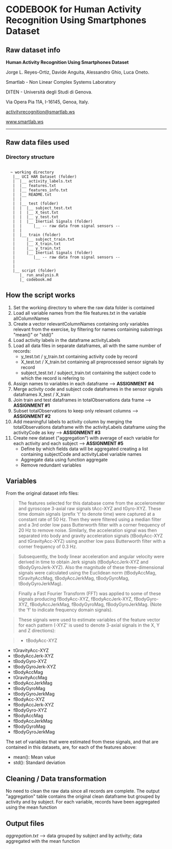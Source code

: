 # CODEBOOK for Human Activity Recognition Using Smartphones Dataset

## Raw dataset info

**Human Activity Recognition Using Smartphones Dataset**

Jorge L. Reyes-Ortiz, Davide Anguita, Alessandro Ghio, Luca Oneto.

Smartlab - Non Linear Complex Systems Laboratory

DITEN - Università degli Studi di Genova.

Via Opera Pia 11A, I-16145, Genoa, Italy.

activityrecognition@smartlab.ws

www.smartlab.ws

--------------------------------------------------------------------
## Raw data files used

### Directory structure

<pre><code>
  ~ working directory
   |__ UCI HAR Dataset (folder)
   |  |__ activity_labels.txt
   |  |__ features.txt
   |  |__ features_info.txt
   |  |__ README.txt
   |  |  
   |  |__ test (folder)
   |  |  |__ subject_test.txt
   |  |  |__ X_test.txt
   |  |  |__ y_test.txt
   |  |  |__ Inertial Signals (folder)
   |  |     |__ -- raw data from signal sensors --
   |  |
   |  |__ train (folder)
   |     |__ subject_train.txt
   |     |__ X_train.txt
   |     |__ y_train.txt
   |     |__ Inertial Signals (folder)
   |        |__ -- raw data from signal sensors --
   |   
   |
   |__ script (folder)
      |_ run_analysis.R
      |_ codebook.md
</code></pre>

## How the script works

1. Set the working directory to where the raw data folder is contained
2. Load all variable names from the file features.txt in the variable allColumnNames
3. Create a vector relevantColumnNames containing only variables relevant from the exercise, by filtering for names containing substrings "mean()" or "std()"
4. Load activity labels in the dataframe activityLabels
5. Load all data files in separate dataframes, all with the same number of records:
    * y_test.txt / y_train.txt containing activity code by record
    * X_test.txt / X_train.txt containing all preprocessed sensor signals by record
    * subject_test.txt / subject_train.txt containing the subject code to which the record is refering to
6. Assign names to variables in each dataframe  -->  **ASSIGNMENT #4**
7. Merge activity code and subject code dataframes in the sensor signals dataframes X_test / X_train
8. Join train and test dataframes in totalObservations data frame  -->  **ASSIGNMENT #1**
9. Subset totalObservations to keep only relevant columns  -->  **ASSIGNMENT #2**
10. Add meaningful labels to activity column by merging the totalObservations dataframe with the activityLabels dataframe using the activityCode as key -->  **ASSIGNMENT #3**
11. Create new dataset ("aggregation") with average of each variable for each activity and each subject -->  **ASSIGNMENT #5**
    * Define by which fields data will be aggregated creating a list containing subjectCode and activityLabel variable names
    * Aggregate data using function aggregate
    * Remove redundant variables

## Variables

From the original dataset info files:
> The features selected for this database come from the accelerometer and gyroscope 3-axial raw signals tAcc-XYZ and tGyro-XYZ. These time domain signals (prefix 't' to denote time) were captured at a constant rate of 50 Hz. Then they were filtered using a median filter and a 3rd order low pass Butterworth filter with a corner frequency of 20 Hz to remove noise. Similarly, the acceleration signal was then separated into body and gravity acceleration signals (tBodyAcc-XYZ and tGravityAcc-XYZ) using another low pass Butterworth filter with a corner frequency of 0.3 Hz. 

> Subsequently, the body linear acceleration and angular velocity were derived in time to obtain Jerk signals (tBodyAccJerk-XYZ and tBodyGyroJerk-XYZ). Also the magnitude of these three-dimensional signals were calculated using the Euclidean norm (tBodyAccMag, tGravityAccMag, tBodyAccJerkMag, tBodyGyroMag, tBodyGyroJerkMag). 

> Finally a Fast Fourier Transform (FFT) was applied to some of these signals producing fBodyAcc-XYZ, fBodyAccJerk-XYZ, fBodyGyro-XYZ, fBodyAccJerkMag, fBodyGyroMag, fBodyGyroJerkMag. (Note the 'f' to indicate frequency domain signals). 

> These signals were used to estimate variables of the feature vector for each pattern (-XYZ' is used to denote 3-axial signals in the X, Y and Z directions):

> * tBodyAcc-XYZ
* tGravityAcc-XYZ
* tBodyAccJerk-XYZ
* tBodyGyro-XYZ
* tBodyGyroJerk-XYZ
* tBodyAccMag
* tGravityAccMag
* tBodyAccJerkMag
* tBodyGyroMag
* tBodyGyroJerkMag
* fBodyAcc-XYZ
* fBodyAccJerk-XYZ
* fBodyGyro-XYZ
* fBodyAccMag
* fBodyAccJerkMag
* fBodyGyroMag
* fBodyGyroJerkMag

The set of variables that were estimated from these signals, and that are contained in this datasets, are, for each of the features above: 

* mean(): Mean value
* std(): Standard deviation

## Cleaning / Data transformation

No need to clean the raw data since all records are complete.
The output "aggregation" table contains the original clean dataframe but grouped by activity and by subject. For each variable, records have been aggregated using the mean function

## Output files

*aggregation.txt* --> data grouped by subject and by activity; data aggregated with the mean function



